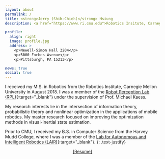```yaml
---
layout: about
permalink: /
title: <strong>Jerry (Shih-Chieh)</strong> Hsiung
description: <a href="https://www.ri.cmu.edu">Robotics Insitute, Carnegie Mellon University</a>.

profile:
  align: right
  image: profile.jpg
  address: >
    <p>Newell-Simon Hall 2204</p>
    <p>5000 Forbes Avenue</p>
    <p>Pittsburgh, PA 15213</p>

news: true
social: true
---
```


I received my M.S. in Robotics from the Robotics Institute, Carnegie Mellon University in August 2018. 
I was a member of the [Robot Perception Lab (RPL)](http://rpl.ri.cmu.edu){:target="\_blank"} under the supervision of Prof. Michael Kaess.

My research interests lie in the intersection of information theory, probabilistic theory and nonlinear optimization in the applications of mobile robotics. My master research focused on improving the optimization methods in visual-inertial state estimation. 

Prior to CMU, I received my B.S. in Computer Science from the Harvey Mudd College, where I was a member of the [Lab for Autonomous and Intelligent Robotics (LAIR)](https://www.lair.hmc.edu){:target="\_blank"}.
{: .text-justify}

<center><a href="{{ '/assets/pdf/resume.pdf' | prepend: site.baseurl | prepend: site.url }}"><ins>[Resume]</ins></a></center>
